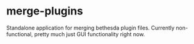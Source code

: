 # merge-plugins
Standalone application for merging bethesda plugin files.
Currently non-functional, pretty much just GUI functionality right now.
